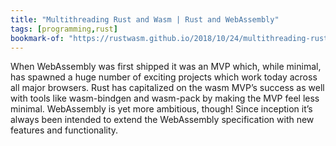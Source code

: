 ```yaml
---
title: "Multithreading Rust and Wasm | Rust and WebAssembly"
tags: [programming,rust]
bookmark-of: "https://rustwasm.github.io/2018/10/24/multithreading-rust-and-wasm.html"
---
```

When WebAssembly was first shipped it was an MVP which, while minimal, has spawned a huge number of exciting projects which work today across all major browsers. Rust has capitalized on the wasm MVP’s success as well with tools like wasm-bindgen and wasm-pack by making the MVP feel less minimal. WebAssembly is yet more ambitious, though! Since inception it’s always been intended to extend the WebAssembly specification with new features and functionality.